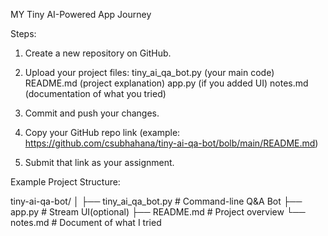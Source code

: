 MY Tiny AI-Powered App Journey

Steps:

1. Create a new repository on GitHub.
2. Upload your project files:
tiny_ai_qa_bot.py (your main code)
README.md (project explanation)
app.py (if you added UI)
notes.md (documentation of what you tried)

3. Commit and push your changes.
4. Copy your GitHub repo link (example: https://github.com/csubhahana/tiny-ai-qa-bot/bolb/main/README.md)
5. Submit that link as your assignment.

Example Project Structure:

tiny-ai-qa-bot/
│
├── tiny_ai_qa_bot.py # Command-line Q&A Bot
├── app.py # Stream UI(optional)
├── README.md # Project overview
└── notes.md # Document of what I tried
